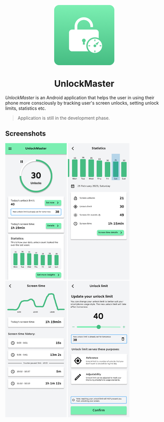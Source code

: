 <p align="center">
   <img src="./screenshots/UnlockMasterIcon.png" width="192" height="192"/>
</p>

<h1 align="center"><b>UnlockMaster</b></h1>

*UnlockMaster* is an Android application that helps the user in using their phone more consciously by tracking user's screen unlocks, setting unlock limits, statistics etc.

> Application is still in the development phase.

## Screenshots
<p>  
   <img src="./screenshots/HomeScreen.jpg" width="196" height="436"/>  
   <img src="./screenshots/StatisticsScreen.jpg" width="196" height="436"/>  
   <img src="./screenshots/ScreenTimeScreen.jpg" width="196" height="436"/>  
   <img src="./screenshots/UnlockLimitUpdatingScreen.jpg" width="196" height="436"/>  
</p>
